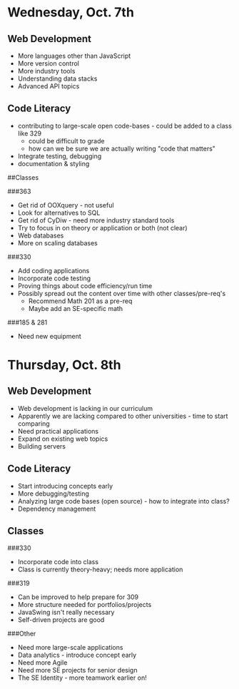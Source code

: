 # Wednesday, Oct. 7th

## Web Development

  * More languages other than JavaScript
  * More version control
  * More industry tools
  * Understanding data stacks
  * Advanced API topics

## Code Literacy

  * contributing to large-scale open code-bases - could be added to a class like 329
    * could be difficult to grade
    * how can we be sure we are actually writing "code that matters"
  * Integrate testing, debugging
  * documentation & styling

##Classes

###363
  * Get rid of OOXquery - not useful
  * Look for alternatives to SQL
  * Get rid of CyDiw - need more industry standard tools
  * Try to focus in on theory or application or both (not clear)
  * Web databases
  * More on scaling databases
  
###330

  * Add coding applications
  * Incorporate code testing
  * Proving things about code efficiency/run time
  * Possibly spread out the content over time with other classes/pre-req's
    * Recommend Math 201 as a pre-req
    * Maybe add an SE-specific math

###185 & 281

  * Need new equipment

# Thursday, Oct. 8th

## Web Development

  * Web development is lacking in our curriculum
  * Apparently we are lacking compared to other universities - time to start comparing
  * Need practical applications
  * Expand on existing web topics
  * Building servers
  
## Code Literacy

  * Start introducing concepts early
  * More debugging/testing
  * Analyzing large code bases (open source) - how to integrate into class?
  * Dependency management

## Classes

###330
  
  * Incorporate code into class
  * Class is currently theory-heavy; needs more application

###319

  * Can be improved to help prepare for 309
  * More structure needed for portfolios/projects
  * JavaSwing isn't really necessary
  * Self-driven projects are good
  
###Other

  * Need more large-scale applications
  * Data analytics - introduce concept early
  * Need more Agile
  * Need more SE projects for senior design
  * The SE Identity - more teamwork earlier on!
  
  
